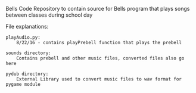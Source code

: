 Bells Code
Repository to contain source for Bells program that plays songs between classes during school day

File explanations:

    playAudio.py:
        8/22/16 - contains playPrebell function that plays the prebell
    
    sounds directory:
        Contains prebell and other music files, converted files also go here
    
    pydub directory:
        External Library used to convert music files to wav format for pygame module
